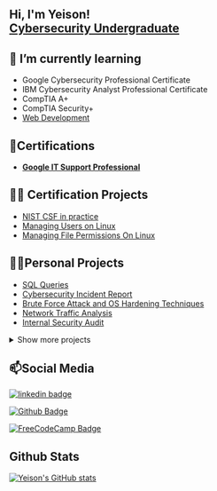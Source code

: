 ## Hi, I'm Yeison! <br> <a href="https://www.linkedin.com/in/yeison-tech/">Cybersecurity Undergraduate</a>


## 🔭 I’m currently learning 

- Google Cybersecurity Professional Certificate
- IBM Cybersecurity Analyst Professional Certificate
- CompTIA A+
- CompTIA Security+
- <a href="https://www.freecodecamp.org/ycast_tech">Web Development</a>


## 📜Certifications 
  <!-- [Google Cybersecurity Professional]**-->
  - <b><a href="https://www.coursera.org/account/accomplishments/specialization/certificate/MSKZWB2T5YVT">Google IT Support Professional</a></b> 

  
## 👨‍💻 Certification Projects

- <a href="https://github.com/ycast-tech/NISTCSF-practice/">NIST CSF in practice</a>
- <a href="https://github.com/ycast-tech/Managing-Users-On-Linux">Managing Users on Linux</a>
- <a href="https://github.com/ycast-tech/Managing-Linux-File-Permissions">Managing File Permissions On Linux</a>

## 🧑‍💻Personal Projects
  - <a href="https://github.com/ycast-tech/Simple-SQL-Queries/tree/main">SQL Queries</a>
  - <a href="https://github.com/ycast-tech/CybersecurityIncidentReport">Cybersecurity Incident Report<br/></a>
  - <a href="https://github.com/ycast-tech/BruteForceAndOSHardening">Brute Force Attack and OS Hardening Techniques <br/></a>
  - <a href="https://github.com/ycast-tech/NetworkTrafficAnalysis">Network Traffic Analysis<br/></a>
  - <a href="https://github.com/ycast-tech/InternalSecurityAudit">Internal Security Audit<br/></a>
  
  
  <details>
  <summary>
    Show more projects
  </summary>
  
  ### More personal projects
  - <a href="https://github.com/ycast-tech/Practicing-Linux">Linux Practice</a>
  - <a href="https://github.com/ycast-tech/ReadingWiresharkLogs">How to read Wireshark logs</a>
  - <a href="https://google.com">project 3</a>



    
</details>

## 📫Social Media

[![linkedin badge](https://img.shields.io/badge/-LinkedIn-000?style=flat-square&logo=Linkedin&logoColor=white&link=https://www.linkedin.com/in/yeison-tech/)](https://www.linkedin.com/in/yeison-tech/)

[![Github Badge](https://img.shields.io/badge/-Github-000?style=flat-square&logo=Github&logoColor=white&link=https://github.com/ycast-tech)](https://github.com/ycast-tech)

[![FreeCodeCamp Badge](https://img.shields.io/badge/-freecodecamp-000?style=flat-square&logo=freecodecamp&logoColor=white&link=https://www.freecodecamp.org/ycast_tech)](https://www.freecodecamp.org/ycast_tech)

## Github Stats

[![Yeison's GitHub stats](https://github-readme-stats.vercel.app/api?username=ycast-tech&hide=prs,contribs&show_icons=true&theme=dracula)](https://github.com/anuraghazra/github-readme-stats)

<!--
**ycast-tech/ycast-tech** is a ✨ _special_ ✨ repository because its `README.md` (this file) appears on your GitHub profile.

Here are some ideas to get you started:

- 🔭 I’m currently working on ...
- 🌱 I’m currently learning ...
- 👯 I’m looking to collaborate on ...
- 🤔 I’m looking for help with ...
- 💬 Ask me about ...
- 📫 How to reach me: ...
- 😄 Pronouns: ...
- ⚡ Fun fact: ...
-->
